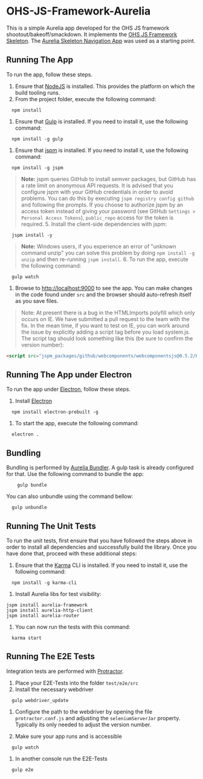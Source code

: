 OHS-JS-Framework-Aurelia
========================

This is a simple Aurelia app developed for the OHS JS framework shootout/bakeoff/smackdown. It implements the [OHS JS Framework Skeleton](https://github.com/schreiaj/OHS-JS-Framework-Skeleton). The [Aurelia Skeleton Navigation App](https://github.com/aurelia/skeleton-navigation) was used as a starting point.

Running The App
---------------

To run the app, follow these steps.

1.	Ensure that [NodeJS](http://nodejs.org/) is installed. This provides the platform on which the build tooling runs.
2.	From the project folder, execute the following command:

```shell
  npm install
```

1.	Ensure that [Gulp](http://gulpjs.com/) is installed. If you need to install it, use the following command:

```shell
  npm install -g gulp
```

1.	Ensure that [jspm](http://jspm.io/) is installed. If you need to install it, use the following command:

```shell
  npm install -g jspm
```

> **Note:** jspm queries GitHub to install semver packages, but GitHub has a rate limit on anonymous API requests. It is advised that you configure jspm with your GitHub credentials in order to avoid problems. You can do this by executing `jspm registry config github` and following the prompts. If you choose to authorize jspm by an access token instead of giving your password (see GitHub `Settings > Personal Access Tokens`), `public_repo` access for the token is required. 5. Install the client-side dependencies with jspm:

```shell
  jspm install -y
```

> **Note:** Windows users, if you experience an error of "unknown command unzip" you can solve this problem by doing `npm install -g unzip` and then re-running `jspm install`. 6. To run the app, execute the following command:

```shell
  gulp watch
```

1.	Browse to [http://localhost:9000](http://localhost:9000) to see the app. You can make changes in the code found under `src` and the browser should auto-refresh itself as you save files.

> Note: At present there is a bug in the HTMLImports polyfill which only occurs on IE. We have submitted a pull request to the team with the fix. In the mean time, if you want to test on IE, you can work around the issue by explicitly adding a script tag before you load system.js. The script tag should look something like this (be sure to confirm the version number):

```html
<script src="jspm_packages/github/webcomponents/webcomponentsjs@0.5.2/HTMLImports.js"></script>
```

Running The App under Electron
------------------------------

To run the app under [Electron](http://electron.atom.io), follow these steps.

1.	Install [Electron](http://electron.atom.io)

```shell
  npm install electron-prebuilt -g
```

1.	To start the app, execute the following command:

```shell
  electron .
```

Bundling
--------

Bundling is performed by [Aurelia Bundler](http://github.com/aurelia/bundler). A gulp task is already configured for that. Use the following command to bundle the app:

```shell
    gulp bundle
```

You can also unbundle using the command bellow:

```shell
  gulp unbundle
```

Running The Unit Tests
----------------------

To run the unit tests, first ensure that you have followed the steps above in order to install all dependencies and successfully build the library. Once you have done that, proceed with these additional steps:

1.	Ensure that the [Karma](http://karma-runner.github.io/) CLI is installed. If you need to install it, use the following command:

```shell
  npm install -g karma-cli
```

1.	Install Aurelia libs for test visibility:

```shell
jspm install aurelia-framework
jspm install aurelia-http-client
jspm install aurelia-router
```

1.	You can now run the tests with this command:

```shell
  karma start
```

Running The E2E Tests
---------------------

Integration tests are performed with [Protractor](http://angular.github.io/protractor/#/).

1.	Place your E2E-Tests into the folder `test/e2e/src`
2.	Install the necessary webdriver

```shell
  gulp webdriver_update
```

1.	Configure the path to the webdriver by opening the file `protractor.conf.js` and adjusting the `seleniumServerJar` property. Typically its only needed to adjust the version number.

2.	Make sure your app runs and is accessible

```shell
  gulp watch
```

1.	In another console run the E2E-Tests

```shell
  gulp e2e
```
